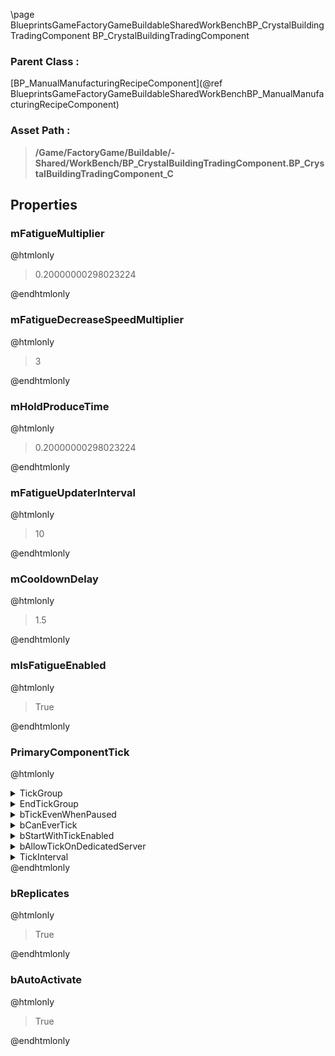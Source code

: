 \page BlueprintsGameFactoryGameBuildableSharedWorkBenchBP_CrystalBuildingTradingComponent BP_CrystalBuildingTradingComponent
### Parent Class :
[BP_ManualManufacturingRecipeComponent](@ref BlueprintsGameFactoryGameBuildableSharedWorkBenchBP_ManualManufacturingRecipeComponent)
### Asset Path :
<b><blockquote>/Game/FactoryGame/Buildable/-Shared/WorkBench/BP_CrystalBuildingTradingComponent.BP_CrystalBuildingTradingComponent_C</blockquote></b>
## Properties

### mFatigueMultiplier
@htmlonly
<blockquote>0.20000000298023224</blockquote>
@endhtmlonly

### mFatigueDecreaseSpeedMultiplier
@htmlonly
<blockquote>3</blockquote>
@endhtmlonly

### mHoldProduceTime
@htmlonly
<blockquote>0.20000000298023224</blockquote>
@endhtmlonly

### mFatigueUpdaterInterval
@htmlonly
<blockquote>10</blockquote>
@endhtmlonly

### mCooldownDelay
@htmlonly
<blockquote>1.5</blockquote>
@endhtmlonly

### mIsFatigueEnabled
@htmlonly
<blockquote>True</blockquote>
@endhtmlonly

### PrimaryComponentTick
@htmlonly
<details>
 <summary>TickGroup</summary>
<blockquote>2</blockquote>
</details>
<details>
 <summary>EndTickGroup</summary>
<blockquote>0</blockquote>
</details>
<details>
 <summary>bTickEvenWhenPaused</summary>
<blockquote>False</blockquote>
</details>
<details>
 <summary>bCanEverTick</summary>
<blockquote>True</blockquote>
</details>
<details>
 <summary>bStartWithTickEnabled</summary>
<blockquote>True</blockquote>
</details>
<details>
 <summary>bAllowTickOnDedicatedServer</summary>
<blockquote>True</blockquote>
</details>
<details>
 <summary>TickInterval</summary>
<blockquote>0</blockquote>
</details>
@endhtmlonly

### bReplicates
@htmlonly
<blockquote>True</blockquote>
@endhtmlonly

### bAutoActivate
@htmlonly
<blockquote>True</blockquote>
@endhtmlonly

